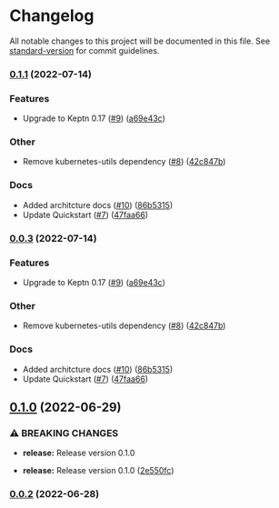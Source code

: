 # Changelog

All notable changes to this project will be documented in this file. See [standard-version](https://github.com/conventional-changelog/standard-version) for commit guidelines.

### [0.1.1](https://github.com/keptn-sandbox/keptn-gitea-provisioner-service/compare/0.1.0...0.1.1) (2022-07-14)


### Features

* Upgrade to Keptn 0.17 ([#9](https://github.com/keptn-sandbox/keptn-gitea-provisioner-service/issues/9)) ([a69e43c](https://github.com/keptn-sandbox/keptn-gitea-provisioner-service/commit/a69e43cf2977e4934566ce247ad4fe208d3970bb))


### Other

* Remove kubernetes-utils dependency ([#8](https://github.com/keptn-sandbox/keptn-gitea-provisioner-service/issues/8)) ([42c847b](https://github.com/keptn-sandbox/keptn-gitea-provisioner-service/commit/42c847bb953c8c260e02ef1acabbf846c2c9a59f))


### Docs

* Added architcture docs ([#10](https://github.com/keptn-sandbox/keptn-gitea-provisioner-service/issues/10)) ([86b5315](https://github.com/keptn-sandbox/keptn-gitea-provisioner-service/commit/86b53154d90a5749f43fbad3c71b4ac52c7195ed))
* Update Quickstart ([#7](https://github.com/keptn-sandbox/keptn-gitea-provisioner-service/issues/7)) ([47faa66](https://github.com/keptn-sandbox/keptn-gitea-provisioner-service/commit/47faa66f062d27553aadd0c6b6796fa7eedd6a18))

### [0.0.3](https://github.com/keptn-sandbox/keptn-gitea-provisioner-service/compare/0.0.2...0.0.3) (2022-07-14)


### Features

* Upgrade to Keptn 0.17 ([#9](https://github.com/keptn-sandbox/keptn-gitea-provisioner-service/issues/9)) ([a69e43c](https://github.com/keptn-sandbox/keptn-gitea-provisioner-service/commit/a69e43cf2977e4934566ce247ad4fe208d3970bb))


### Other

* Remove kubernetes-utils dependency ([#8](https://github.com/keptn-sandbox/keptn-gitea-provisioner-service/issues/8)) ([42c847b](https://github.com/keptn-sandbox/keptn-gitea-provisioner-service/commit/42c847bb953c8c260e02ef1acabbf846c2c9a59f))


### Docs

* Added architcture docs ([#10](https://github.com/keptn-sandbox/keptn-gitea-provisioner-service/issues/10)) ([86b5315](https://github.com/keptn-sandbox/keptn-gitea-provisioner-service/commit/86b53154d90a5749f43fbad3c71b4ac52c7195ed))
* Update Quickstart ([#7](https://github.com/keptn-sandbox/keptn-gitea-provisioner-service/issues/7)) ([47faa66](https://github.com/keptn-sandbox/keptn-gitea-provisioner-service/commit/47faa66f062d27553aadd0c6b6796fa7eedd6a18))

## [0.1.0](https://github.com/keptn-sandbox/keptn-gitea-provisioner-service/compare/0.0.2...0.1.0) (2022-06-29)


### ⚠ BREAKING CHANGES

* **release:** Release version 0.1.0

* **release:** Release version 0.1.0 ([2e550fc](https://github.com/keptn-sandbox/keptn-gitea-provisioner-service/commit/2e550fcee126406db332b9838176e8f5a6a45e8c))

### [0.0.2](https://github.com/keptn-sandbox/keptn-gitea-provisioner-service/compare/0.0.1...0.0.2) (2022-06-28)
